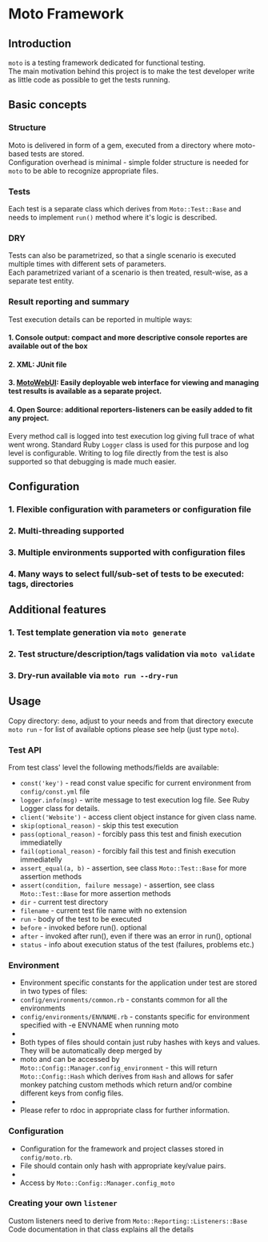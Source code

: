 # Moto Framework

## Introduction
`moto` is a testing framework dedicated for functional testing.  
The main motivation behind this project is to make the test developer write as little code as possible to get the tests running.

## Basic concepts
### Structure
Moto is delivered in form of a gem, executed from a directory where moto-based tests are stored.  
Configuration overhead is minimal - simple folder structure is needed for `moto` to be able to recognize appropriate files.  

### Tests
Each test is a separate class which derives from `Moto::Test::Base` and needs to implement `run()` method where it's logic is described.

### DRY
Tests can also be parametrized, so that a single scenario is executed multiple times with different sets of parameters.  
Each parametrized variant of a scenario is then treated, result-wise, as a separate test entity.

### Result reporting and summary
Test execution details can be reported in multiple ways:
#### 1. **Console output**: compact and more descriptive console reportes are available out of the box
#### 2. **XML**: JUnit file
#### 3. **[MotoWebUI](https://github.com/Koojav/motowebui)**: Easily deployable web interface for viewing and managing test results is available as a separate project.
#### 4. **Open Source**: additional reporters-listeners can be easily added to fit any project.

Every method call is logged into test execution log giving full trace of what went wrong. 
Standard Ruby `Logger` class is used for this purpose and log level is configurable. 
Writing to log file directly from the test is also supported so that debugging is made much easier. 

## Configuration
### 1. Flexible configuration with parameters or configuration file
### 2. Multi-threading supported
### 3. Multiple environments supported with configuration files
### 4. Many ways to select full/sub-set of tests to be executed: tags, directories

## Additional features
### 1. Test template generation via `moto generate`
### 2. Test structure/description/tags validation via `moto validate`
### 3. Dry-run available via `moto run --dry-run` 

## Usage
Copy directory: `demo`, adjust to your needs and from that directory execute `moto run` - for list of available options please see help (just type `moto`).

### Test API
From test class' level the following methods/fields are available:

* `const('key')` - read const value specific for current environment from `config/const.yml` file
* `logger.info(msg)` - write message to test execution log file. See Ruby Logger class for details.
* `client('Website')` - access client object instance for given class name.
* `skip(optional_reason)` - skip this test execution
* `pass(optional_reason)` - forcibly pass this test and finish execution immediatelly
* `fail(optional_reason)` - forcibly fail this test and finish execution immediatelly
* `assert_equal(a, b)` - assertion, see class `Moto::Test::Base` for more assertion methods
* `assert(condition, failure message)` - assertion, see class `Moto::Test::Base` for more assertion methods
* `dir` - current test directory
* `filename` - current test file name with no extension
* `run` - body of the test to be executed
* `before` - invoked before run(). optional
* `after` - invoked after run(), even if there was an error in run(), optional
* `status` - info about execution status of the test (failures, problems etc.)

### Environment

* Environment specific constants for the application under test are stored in two types of files:
* `config/environments/common.rb` -  constants common for all the environments
* `config/environments/ENVNAME.rb` - constants specific for environment specified with -e ENVNAME when running moto
*
* Both types of files should contain just ruby hashes with keys and values. They will be automatically deep merged by
* moto and can be accessed by `Moto::Config::Manager.config_environment` - this will return `Moto::Config::Hash` which derives from `Hash` 
and allows for safer monkey patching custom methods which return and/or combine different keys from config files.
*
* Please refer to rdoc in appropriate class for further information.

### Configuration

* Configuration for the framework and project classes stored in `config/moto.rb`.
* File should contain only hash with appropriate key/value pairs.
*
* Access by `Moto::Config::Manager.config_moto`

### Creating your own `listener`
Custom listeners need to derive from `Moto::Reporting::Listeners::Base`  
Code documentation in that class explains all the details

